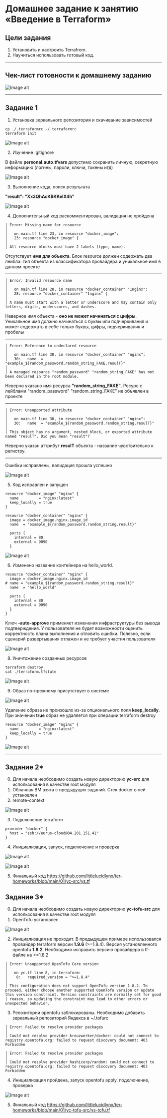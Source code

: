 # Домашнее задание к занятию «Введение в Terraform»

## Цели задания

1. Установить и настроить Terrafrom.
2. Научиться использовать готовый код.

------

## Чек-лист готовности к домашнему заданию

![Image alt](https://github.com/littlelucidlynx/ter-homeworks/blob/main/01/Screen/Image000.png)

------

## Задание 1

1. Установка зеркального репозитория и скачивание зависимостей

```
cp ./.terraformrc ~/.terraformrc
terraform init
```

![Image alt](https://github.com/littlelucidlynx/ter-homeworks/blob/main/01/Screen/Image001.png)

2. Изучение .gitignore

В файле **personal.auto.tfvars** допустимо сохранить личную, секретную информацию (логины, пароли, ключи, токены итд)

![Image alt](https://github.com/littlelucidlynx/ter-homeworks/blob/main/01/Screen/Image002.png)

3. Выполнение кода, поиск результата

**"result": "Xx3QhAcKBKKeIX4h"**

![Image alt](https://github.com/littlelucidlynx/ter-homeworks/blob/main/01/Screen/Image003.png)

4. Дополнительный код раскомментирован, валидация не пройдена

```
│ Error: Missing name for resource
│ 
│   on main.tf line 23, in resource "docker_image":
│   23: resource "docker_image" {
│ 
│ All resource blocks must have 2 labels (type, name).
```

Отсутствует **имя для объекта**. Блок resource должен содержать два лейбла: тип объекта из классификатора провайдера и уникальное имя в данном проекте

------

```
│ Error: Invalid resource name
│ 
│   on main.tf line 28, in resource "docker_container" "1nginx":
│   28: resource "docker_container" "1nginx" {
│ 
│ A name must start with a letter or underscore and may contain only letters, digits, underscores, and dashes.
```

Неверное имя объекта - **оно не может начинаться с цифры**. Уникальное имя должно начинаться с буквы или подчеркивания и может содержать в себе только буквы, цифры, подчеркивания и пробелы

------

```
│ Error: Reference to undeclared resource
│ 
│   on main.tf line 30, in resource "docker_container" "nginx":
│   30:   name  = "example_${random_password.random_string_FAKE.resulT}"
│ 
│ A managed resource "random_password" "random_string_FAKE" has not been declared in the root module.
```
Неверно указано имя ресурса **"random_string_FAKE"**. Ресурс с лейблами "random_password" "random_string_FAKE" не объявлен в проекте

------

```
│ Error: Unsupported attribute
│ 
│   on main.tf line 30, in resource "docker_container" "nginx":
│   30:   name  = "example_${random_password.random_string.resulT}"
│ 
│ This object has no argument, nested block, or exported attribute named "resulT". Did you mean "result"?
```
Неверно указан аттрибут **resulT** объекта - название чувствительно к регистру.

------

Ошибки исправлены, валидация прошла успешно

![Image alt](https://github.com/littlelucidlynx/ter-homeworks/blob/main/01/Screen/Image004.png)

5. Код исправлен и запущен

```
resource "docker_image" "nginx" {
  name         = "nginx:latest"
  keep_locally = true
}

resource "docker_container" "nginx" {
  image = docker_image.nginx.image_id
  name  = "example_${random_password.random_string.result}"

  ports {
    internal = 80
    external = 9090
  }
```

![Image alt](https://github.com/littlelucidlynx/ter-homeworks/blob/main/01/Screen/Image005.png)

6. Изменено название контейнера на hello_world.

```
resource "docker_container" "nginx" {
  image = docker_image.nginx.image_id
# name = "example_${random_password.random_string.result}"
  name  = "hello_world"

  ports {
    internal = 80
    external = 9090
  }
}
```

Ключ **-auto-approve** применяет изменения инфраструктуры без вывода подтверждения. У пользователя не будет возможности оценить корректность плана выполнения и отловить ошибки. Полезно, если сценарий развертывания отлажен и не требует участия пользователя

![Image alt](https://github.com/littlelucidlynx/ter-homeworks/blob/main/01/Screen/Image006.png)

8. Уничтожение созданных ресурсов

```
terraform destroy
cat ./terraform.tfstate
```

![Image alt](https://github.com/littlelucidlynx/ter-homeworks/blob/main/01/Screen/Image007.png)

9. Образ по-прежнему присутствует в системе

![Image alt](https://github.com/littlelucidlynx/ter-homeworks/blob/main/01/Screen/Image008.png)

Удаление образа не произошло из-за опционального поля **keep_locally**. При значении **true** образ не удаляется при операции terraform destroy

```
resource "docker_image" "nginx" {
  name         = "nginx:latest"
  keep_locally = true
}
```

![Image alt](https://github.com/littlelucidlynx/ter-homeworks/blob/main/01/Screen/Image009.png)

------

## Задание 2*

0. Для начала необходимо создать новую директорию **yc-src** для использования в качестве root модуля
1. Облачная ВМ взята с предыдущих заданий. Стек docker в ней установлен
2. remote-context

![Image alt](https://github.com/littlelucidlynx/ter-homeworks/blob/main/01/Screen/Image010.png)

3. Подключение terraform

```
provider "docker" {
  host = "ssh://eurus-cloud@84.201.151.41"
}
```

4. Инициализация, запуск, подключение и проверка

![Image alt](https://github.com/littlelucidlynx/ter-homeworks/blob/main/01/Screen/Image011.png)

![Image alt](https://github.com/littlelucidlynx/ter-homeworks/blob/main/01/Screen/Image012.png)

5. Финальный код https://github.com/littlelucidlynx/ter-homeworks/blob/main/01/yc-src/ys.tf

## Задание 3*

0. Для начала необходимо создать новую директорию **yc-tofu-src** для использования в качестве root модуля
1. OpenTofu установлен

![Image alt](https://github.com/littlelucidlynx/ter-homeworks/blob/main/01/Screen/Image013.png)

2. Инициализация не проходит. В предыдущем примере использовался провайдер terraform версии **1.9.6** (>=1.8.4). Версия установленного opentofu **1.8.2**. Необходимо исправить версию провайдера в tf-файле на >=1.8.2

```
│ Error: Unsupported OpenTofu Core version
│ 
│   on yc.tf line 8, in terraform:
│    8:   required_version = ">=1.8.4"
│ 
│ This configuration does not support OpenTofu version 1.8.2. To proceed, either choose another supported OpenTofu version or update this version constraint. Version constraints are normally set for good
│ reason, so updating the constraint may lead to other errors or unexpected behavior.
```

3. Репозитории opentofu заблокированы. Необходимо добавить зеркальный репозиторий Яндекса в ~/.tofurc

```
│ Error: Failed to resolve provider packages
│ 
│ Could not resolve provider kreuzwerker/docker: could not connect to registry.opentofu.org: failed to request discovery document: 403 Forbidden
```

```
│ Error: Failed to resolve provider packages
│ 
│ Could not resolve provider hashicorp/random: could not connect to registry.opentofu.org: failed to request discovery document: 403 Forbidden
```

4. Инициализация пройдена, запуск opentofu apply, подключение, проверка

![Image alt](https://github.com/littlelucidlynx/ter-homeworks/blob/main/01/Screen/Image014.png)

5. Финальный код https://github.com/littlelucidlynx/ter-homeworks/blob/main/01/yc-tofu-src/ys-tofu.tf